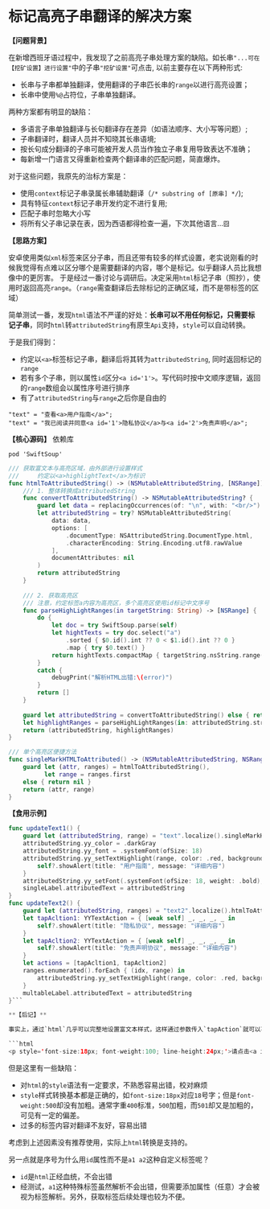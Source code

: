 # 标记高亮子串翻译的解决方案

**【问题背景】**

在新增西班牙语过程中，我发现了之前高亮子串处理方案的缺陷。如长串`"...可在【挖矿设置】进行设置"`中的子串`"挖矿设置"`可点击, 以前主要存在以下两种形式:

* 长串与子串都单独翻译，使用翻译的子串匹长串的`range`以进行高亮设置；
* 长串中使用`%@`占符位，子串单独翻译。

两种方案都有明显的缺陷：

* 多语言子串单独翻译与长句翻译存在差异（如语法顺序、大小写等问题）;
* 子串翻译时，翻译人员并不知晓其长串语境;
* 按长句成分翻译的子串可能被开发人员当作独立子串复用导致表达不准确；
* 每新增一门语言又得重新检查两个翻译串的匹配问题，简直爆炸。

对于这些问题，我原先的治标方案是：

* 使用`context`标记子串录属长串辅助翻译（`/* substring of [原串] */`);
* 具有特征`context`标记子串开发约定不进行复用;
* 匹配子串时忽略大小写
* 将所有父子串记录在表，因为西语都得检查一遍，下次其他语言...`囧`

**【思路方案】**

安卓使用类似`xml`标签来区分子串，而且还带有较多的样式设置，老实说刚看的时候我觉得有点难以区分哪个是需要翻译的内容，哪个是标记。似乎翻译人员比我想像中的更厉害。
于是经过一番讨论与调研后。决定采用`html`标记子串（照抄），使用时返回高亮`range`。（`range`需查翻译后去除标记的正确区域，而不是带标签的区域）

简单测试一番，发现`html`语法不严谨的好处：**长串可以不用任何标记，只需要标记子串**，同时`html`转`attributedString`有原生`Api`支持，`style`可以自动转换。

于是我们得到：

* 约定以`<a>`标签标记子串，翻译后将其转为`attributedString`, 同时返回标记的`range`
* 若有多个子串，则以属性`id`区分`<a id='1'>`。写代码时按中文顺序逻辑，返回的`range`数组会以属性序号进行排序
* 有了`attributedString`与`range`之后你是自由的

```
"text" = "查看<a>用户指南</a>";
"text" = "我已阅读并同意<a id='1'>隐私协议</a>与<a id='2'>免责声明</a>";
```

**【核心源码】**
依赖库
```
pod 'SwiftSoup'
```

```swift
/// 获取富文本与高亮区域，由外部进行设置样式
///     约定以<a>highlightText</a>为标识
func htmlToAttributedString() -> (NSMutableAttributedString, [NSRange])? {
    /// 1. 整体转换成attributedString
    func convertToAttributedString() -> NSMutableAttributedString? {
        guard let data = replacingOccurrences(of: "\n", with: "<br/>").data(using: .utf8) else { return nil }
        let attributedString = try? NSMutableAttributedString(
            data: data,
            options: [
                .documentType: NSAttributedString.DocumentType.html,
                .characterEncoding: String.Encoding.utf8.rawValue
            ],
            documentAttributes: nil
        )
        return attributedString
    }
    
    /// 2. 获取高亮区
    /// 注意，约定标签a内容为高亮区，多个高亮区使用id标记中文序号
    func parseHighLightRanges(in targetString: String) -> [NSRange] {
        do {
            let doc = try SwiftSoup.parse(self)
            let hightTexts = try doc.select("a")
                .sorted { $0.id().int ?? 0 < $1.id().int ?? 0 }
                .map { try $0.text() }
            return hightTexts.compactMap { targetString.nsString.range(of: $0) }
        }
        catch {
            debugPrint("解析HTML出错:\(error)")
        }
        return []
    }
    
    guard let attributedString = convertToAttributedString() else { return nil }
    let highlightRanges = parseHighLightRanges(in: attributedString.string)
    return (attributedString, highlightRanges)
}

/// 单个高亮区便捷方法
func singleMarkHTMLToAttributed() -> (NSMutableAttributedString, NSRange)? {
    guard let (attr, ranges) = htmlToAttributedString(),
          let range = ranges.first
    else { return nil }
    return (attr, range)
}
```

**【食用示例】**

```swift
func updateText1() {
    guard let (attributedString, range) = "text".localize().singleMarkHTMLToAttributed() else { return }
    attributedString.yy_color = .darkGray
    attributedString.yy_font = .systemFont(ofSize: 18)
    attributedString.yy_setTextHighlight(range, color: .red, backgroundColor: nil) { [weak self] _, _, _, _ in
        self?.showAlert(title: "用户指南", message: "详细内容")
    }
    attributedString.yy_setFont(.systemFont(ofSize: 18, weight: .bold), range: range)
    singleLabel.attributedText = attributedString
}
func updateText2() {
    guard let (attributedString, ranges) = "text2".localize().htmlToAttributedString() else { return }
    let tapAcltion1: YYTextAction = { [weak self] _, _, _, _ in
        self?.showAlert(title: "隐私协议", message: "详细内容")
    }
    let tapAcltion2: YYTextAction = { [weak self] _, _, _, _ in
        self?.showAlert(title: "免责声明协议", message: "详细内容")
    }
    let actions = [tapAcltion1, tapAcltion2]
    ranges.enumerated().forEach { (idx, range) in
        attributedString.yy_setTextHighlight(range, color: .red, backgroundColor: nil, tapAction: actions[idx])
    }
    multableLabel.attributedText = attributedString
}```

**【后记】**

事实上，通过`html`几乎可以完整地设置富文本样式，这样通过参数传入`tapAction`就可以不用后续的代码样式设置。

```html
<p style='font-size:18px; font-weight:100; line-height:24px;'>请点击<a id='10' style='color:red; font-weight:500;'>用户协议</a>查看详细内容</p>
```

但是这里有一些缺陷：

* 对`html`的`style`语法有一定要求，不熟悉容易出错，校对麻烦
* `style`样式转换基本都是正确的，如`font-size:18px`对应`18`号字；但是`font-weight:500`却没有加粗。通常字重`400`标准，`500`加粗，而`501`却又是加粗的，可见有一定的偏差。
* 过多的标签内容对翻译不友好，容易出错

考虑到上述因素没有推荐使用，实际上`html`转换是支持的。

另一点就是序号为什么用`id`属性而不是`a1 a2`这种自定义标签呢？

* `id`是`html`正经血统，不会出错
* 经测试，`a1`这种特殊标签虽然解析不会出错，但需要添加属性（任意）才会被视为标签解析。另外，获取标签后续处理也较为不便。









